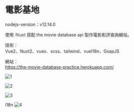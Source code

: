 # 電影基地

nodejs-version：v12.14.0

使用 Ｎuxt 搭配 the movie database api 製作電影影評查詢網站。

技術：<br>
Vue2、Nuxt2、vuex、scss、tailwind、vueI18n、GsapJS

網站：<br>
https://the-movie-database-practice.herokuapp.com/

![1](https://user-images.githubusercontent.com/42172531/161409024-e050cef3-ed99-4a2e-bf23-5c742533468c.png)

![2](https://user-images.githubusercontent.com/42172531/161409030-0c508e24-6726-45d8-8ea6-f61919d6dd93.png)

![3](https://user-images.githubusercontent.com/42172531/161409036-35bf2967-d1e2-46f3-bff2-ca38b45a7bf9.png)

i18n
![4](https://user-images.githubusercontent.com/42172531/161409042-4e44cbef-4b0b-4e09-a429-5e26fea7a2a7.png)
